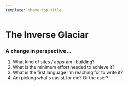 ```yaml
---
template: theme-top-title
---
```


# The Inverse Glaciar

### A change in perspective...

1. What kind of sites / apps am I building?
1. What is the minimum effort needed to achieve it?
1. What is the first language I'm reaching for to write it?
1. Am picking what's easist for me?  Or the user?